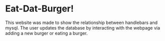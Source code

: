 # Eat-Dat-Burger!

This website was made to show the relationship between handlebars and mysql.
The user updates the database by interacting with the webpage via adding a new burger or eating a burger.
